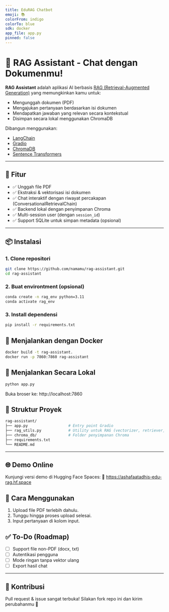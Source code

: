 ```yaml
---
title: EduRAG Chatbot
emoji: 📚
colorFrom: indigo
colorTo: blue
sdk: docker
app_file: app.py
pinned: false
---
```


# 🧠 RAG Assistant - Chat dengan Dokumenmu!

**RAG Assistant** adalah aplikasi AI berbasis [RAG (Retrieval-Augmented Generation)](https://www.promptingguide.ai/techniques/rag) yang memungkinkan kamu untuk:

- Mengunggah dokumen (PDF)
- Mengajukan pertanyaan berdasarkan isi dokumen
- Mendapatkan jawaban yang relevan secara kontekstual
- Disimpan secara lokal menggunakan ChromaDB

Dibangun menggunakan:

- [LangChain](https://www.langchain.com/)
- [Gradio](https://gradio.app/)
- [ChromaDB](https://www.trychroma.com/)
- [Sentence Transformers](https://www.sbert.net/)

---

## 🚀 Fitur

- ✅ Unggah file PDF
- ✅ Ekstraksi & vektorisasi isi dokumen
- ✅ Chat interaktif dengan riwayat percakapan (ConversationalRetrievalChain)
- ✅ Backend lokal dengan penyimpanan Chroma
- ✅ Multi-session user (dengan `session_id`)
- ✅ Support SQLite untuk simpan metadata (opsional)

---

## 📦 Instalasi

### 1. Clone repositori

```bash
git clone https://github.com/namamu/rag-assistant.git
cd rag-assistant
```

### 2. Buat environtment (opsional)

```bash
conda create -n rag_env python=3.11
conda activate rag_env
```

### 3. Install dependensi

```bash
pip install -r requirements.txt
```

## 🐳 Menjalankan dengan Docker

```bash
docker build -t rag-assistant.
docker run -p 7860:7860 rag-assistant
```

## 🧪 Menjalankan Secara Lokal

```bash
python app.py
```

Buka broser ke: http://localhost:7860

## 📁 Struktur Proyek

```bash
rag-assistant/
├── app.py                  # Entry point Gradio
├── rag_utils.py            # Utility untuk RAG (vectorizer, retriever, memory)
├── chroma_db/              # Folder penyimpanan Chroma
├── requirements.txt
└── README.md
```

---

## 🌐 Demo Online

Kunjungi versi demo di Hugging Face Spaces:
🔗 https://ashafaatadhis-edu-rag.hf.space

## 🧪 Cara Menggunakan

1. Upload file PDF terlebih dahulu.
2. Tunggu hingga proses upload selesai.
3. Input pertanyaan di kolom input.

## ✅ To-Do (Roadmap)

- [ ] Support file non-PDF (docx, txt)
- [ ] Autentikasi pengguna
- [ ] Mode ringan tanpa vektor ulang
- [ ] Export hasil chat

---

## 🙌 Kontribusi

Pull request & issue sangat terbuka!
Silakan fork repo ini dan kirim perubahanmu 💙
